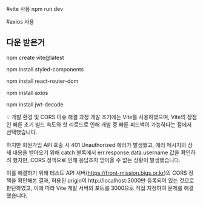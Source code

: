 #vite 사용
npm run dev

#axios 사용








## 다운 받은거

npm create vite@latest

npm install styled-components

npm install react-router-dom

npm install axios  

npm install jwt-decode





💡 개발 환경 및 CORS 이슈 해결 과정
개발 초기에는 Vite를 사용하였으며,
Vite의 장점인 빠른 초기 빌드 속도와 핫 리로드로 인해 개발 중 빠른 피드백이 가능하다는 점에서 선택했습니다.

하지만 회원가입 API 호출 시 401 Unauthorized 에러가 발생했고,
에러 메시지의 상세 내용을 받아오기 위해 catch 블록에서 err.response.data.username 값을 확인하려 했지만,
CORS 정책으로 인해 응답조차 받아올 수 없는 상황이 발생했습니다.

이를 해결하기 위해 테스트 API 서버(https://front-mission.bigs.or.kr)의 CORS 정책을 확인해본 결과,
허용된 origin이 http://localhost:3000만 등록되어 있는 것으로 판단하였고,
이에 따라 Vite 개발 서버의 포트를 3000으로 직접 지정하여 문제를 해결했습니다.